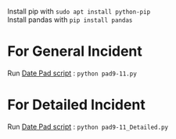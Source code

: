 Install pip with `sudo apt install python-pip`  
Install pandas with `pip install pandas`

# For General Incident
Run [Date Pad script](https://github.com/sptowey/SENG5709-NoSQL-NFIRS/blob/master/process/preprocess/python/pad9-11.py) : `python pad9-11.py`

# For Detailed Incident
Run [Date Pad script](https://github.com/sptowey/SENG5709-NoSQL-NFIRS/blob/master/process/preprocess/python/pad9-11_Detailed.py) : `python pad9-11_Detailed.py`
